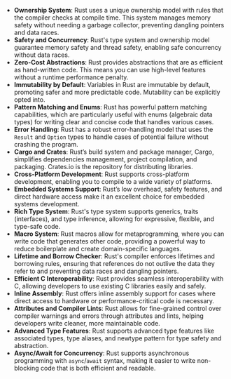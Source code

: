 - **Ownership System**: Rust uses a unique ownership model with rules that the compiler checks at compile time. This system manages memory safety without needing a garbage collector, preventing dangling pointers and data races.
- **Safety and Concurrency**: Rust's type system and ownership model guarantee memory safety and thread safety, enabling safe concurrency without data races.
- **Zero-Cost Abstractions**: Rust provides abstractions that are as efficient as hand-written code. This means you can use high-level features without a runtime performance penalty.
- **Immutability by Default**: Variables in Rust are immutable by default, promoting safer and more predictable code. Mutability can be explicitly opted into.
- **Pattern Matching and Enums**: Rust has powerful pattern matching capabilities, which are particularly useful with enums (algebraic data types) for writing clear and concise code that handles various cases.
- **Error Handling**: Rust has a robust error-handling model that uses the `Result` and `Option` types to handle cases of potential failure without crashing the program.
- **Cargo and Crates**: Rust’s build system and package manager, Cargo, simplifies dependencies management, project compilation, and packaging. Crates.io is the repository for distributing libraries.
- **Cross-Platform Development**: Rust supports cross-platform development, enabling you to compile to a wide variety of platforms.
- **Embedded Systems Support**: Rust’s low overhead, safety features, and direct hardware access make it an excellent choice for embedded systems development.
- **Rich Type System**: Rust's type system supports generics, traits (interfaces), and type inference, allowing for expressive, flexible, and type-safe code.
- **Macro System**: Rust macros allow for metaprogramming, where you can write code that generates other code, providing a powerful way to reduce boilerplate and create domain-specific languages.
- **Lifetime and Borrow Checker**: Rust's compiler enforces lifetimes and borrowing rules, ensuring that references do not outlive the data they refer to and preventing data races and dangling pointers.
- **Efficient C Interoperability**: Rust provides seamless interoperability with C, allowing developers to use existing C libraries easily and safely.
- **Inline Assembly**: Rust offers inline assembly support for cases where direct access to hardware or performance-critical code is necessary.
- **Attributes and Compiler Lints**: Rust allows for fine-grained control over compiler warnings and errors through attributes and lints, helping developers write cleaner, more maintainable code.
- **Advanced Type Features**: Rust supports advanced type features like associated types, type aliases, and newtype pattern for type safety and abstraction.
- **Async/Await for Concurrency**: Rust supports asynchronous programming with `async`/`await` syntax, making it easier to write non-blocking code that is both efficient and readable.